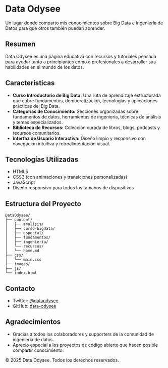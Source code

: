 # Data Odysee

Un lugar donde comparto mis conocimientos sobre Big Data e Ingeniería de Datos para que otros también puedan aprender.

## Resumen

Data Odysee es una página educativa con recursos y tutoriales pensada para ayudar tanto a principiantes como a profesionales a desarrollar sus habilidades en el mundo de los datos.

## Características

*   **Curso Introductorio de Big Data:** Una ruta de aprendizaje estructurada que cubre fundamentos, democratización, tecnologías y aplicaciones prácticas del Big Data.
*   **Categorías de Conocimiento:** Secciones organizadas sobre fundamentos de datos, herramientas de ingeniería, técnicas de análisis y temas especializados.
*   **Biblioteca de Recursos:** Colección curada de libros, blogs, podcasts y recursos comunitarios.
*   **Interfaz de Usuario Interactiva:** Diseño limpio y responsivo con navegación intuitiva y retroalimentación visual.

## Tecnologías Utilizadas

*   HTML5
*   CSS3 (con animaciones y transiciones personalizadas)
*   JavaScript
*   Diseño responsivo para todos los tamaños de dispositivos


## Estructura del Proyecto

```
DataOdysee/
├── content/
│   ├── analisis/
│   ├── curso-bigdata/
│   ├── especial/
│   ├── fundamentos/
│   ├── ingenieria/
│   └── recursos/
│   └── home.md
├── css/
│   └── main.css
├── images/
├── js/
└── index.html
```

## Contacto

*   Twitter: [@dataodysee](https://twitter.com/dataodysee)
*   GitHub: [data-odysee](https://github.com/data-odysee)

## Agradecimientos

*   Gracias a todos los colaboradores y supporters de la comunidad de ingeniería de datos.
*   Aprecio especial a los proyectos de código abierto que hacen posible compartir conocimiento.

© 2025 Data Odysee. Todos los derechos reservados.
